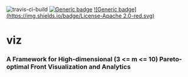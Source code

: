 ![travis-ci-build](https://travis-ci.com/chudur-budur/viz.svg?branch=master) [![Generic badge](https://img.shields.io/badge/Python-3.7.5-blue.svg)](https://shields.io/) [![Generic badge](https://img.shields.io/badge/License-Apache 2.0-red.svg)](https://shields.io/)
# viz
### A Framework for High-dimensional (3 <= m <= 10) Pareto-optimal Front Visualization and Analytics

